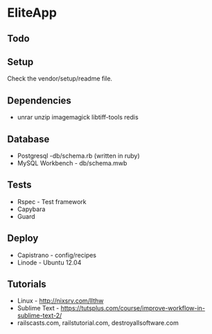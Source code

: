 # EliteApp

## Todo


## Setup

Check the vendor/setup/readme file.


## Dependencies

* unrar unzip imagemagick libtiff-tools redis


## Database

* Postgresql -db/schema.rb (written in ruby)
* MySQL Workbench - db/schema.mwb


## Tests

* Rspec - Test framework
* Capybara
* Guard


## Deploy

* Capistrano - config/recipes
* Linode - Ubuntu 12.04


## Tutorials

* Linux - http://nixsrv.com/llthw
* Sublime Text - https://tutsplus.com/course/improve-workflow-in-sublime-text-2/
* railscasts.com, railstutorial.com, destroyallsoftware.com
